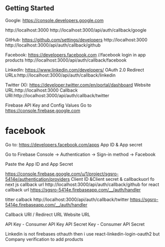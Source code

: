 
## Getting Started
Google: https://console.developers.google.com

http://localhost:3000
http://localhost:3000/api/auth/callback/google


GitHub: https://github.com/settings/developers
http://localhost:3000
http://localhost:3000/api/auth/callback/github


Facebook: https://developers.facebook.com  //facebook login in app products
http://localhost:3000/api/auth/callback/facebook


LinkedIn: https://www.linkedin.com/developers/
OAuth 2.0 Redirect URLs:http://localhost:3000/api/auth/callback/linkedin


Twitter (X): https://developer.twitter.com/en/portal/dashboard
Website URL:http://localhost:3000
Callback URI:http://localhost:3000/api/auth/callback/twitter


 Firebase API Key and Config Values
Go to https://console.firebase.google.com


# facebook 
Go to: https://developers.facebook.com/apps
App ID & App secret

Go to Firebase Console → Authentication → Sign-in method → Facebook

Paste the App ID and App Secret


https://console.firebase.google.com/u/1/project/sgsro-5414e/authentication/providers
Client ID &Client secret & callbackuorl 
fo next js callback url
http://localhost:3000/api/auth/callback/github
for react callback url
https://sgsro-5414e.firebaseapp.com/__/auth/handler



titter
calback http://localhost:3000/api/auth/callback/twitter
https://sgsro-5414e.firebaseapp.com/__/auth/handler


Callback URI / Redirect URL
Website URL

API Key - Consumer API Key
API Secret Key - Consumer API Secret

Linkedin is not firebases othauth then i use  react-linkedin-login-oauth2
but Company verification to add products 